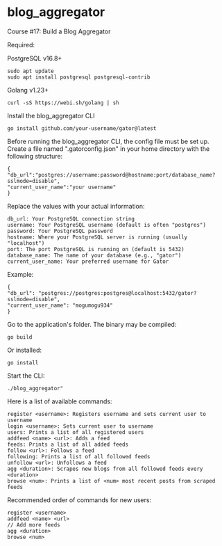 # blog_aggregator
Course #17: Build a Blog Aggregator

Required:

PostgreSQL v16.8+
```
sudo apt update
sudo apt install postgresql postgresql-contrib
```

Golang v1.23+
```
curl -sS https://webi.sh/golang | sh
```


Install the blog_aggregator CLI
```
go install github.com/your-username/gator@latest
```

Before running the blog_aggregator CLI, the config file must be set up.
Create a file named ".gatorconfig.json" in your home directory with the following structure:

```
{
"db_url":"postgres://username:password@hostname:port/database_name?sslmode=disable",
"current_user_name":"your username"
}
```

Replace the values with your actual information:
```
db_url: Your PostgreSQL connection string
username: Your PostgreSQL username (default is often "postgres")
password: Your PostgreSQL password
hostname: Where your PostgreSQL server is running (usually "localhost")
port: The port PostgreSQL is running on (default is 5432)
database_name: The name of your database (e.g., "gator")
current_user_name: Your preferred username for Gator
```

Example:
```
{
"db_url": "postgres://postgres:postgres@localhost:5432/gator?sslmode=disable",
"current_user_name": "mogumogu934"
}
```

Go to the application's folder. The binary may be compiled:
```
go build
```

Or installed:
```
go install
```

Start the CLI:
```
./blog_aggregator"
```

Here is a list of available commands:
```
register <username>: Registers username and sets current user to username
login <username>: Sets current user to username
users: Prints a list of all registered users
addfeed <name> <url>: Adds a feed
feeds: Prints a list of all added feeds
follow <url>: Follows a feed
following: Prints a list of all followed feeds
unfollow <url>: Unfollows a feed
agg <duration>: Scrapes new blogs from all followed feeds every <duration>
browse <num>: Prints a list of <num> most recent posts from scraped feeds
```

Recommended order of commands for new users:
```
register <username>
addfeed <name> <url>
// Add more feeds
agg <duration>
browse <num>
```